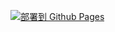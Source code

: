 [![部署到 Github Pages](https://github.com/ShadowWaIker/blog/actions/workflows/hugo.yaml/badge.svg)](https://github.com/ShadowWaIker/blog/actions/workflows/hugo.yaml)